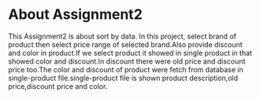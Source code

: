# About Assignment2
This Assignment2 is about sort by data. In this project, select brand of product then select price range of selected brand.Also provide discount and color in product.If we select product it showed in single product in that showed color and discount.In discount there were old price and discount price too.The color and discount of product were fetch from database in single-product file.single-product file is shown product description,old price,discount price and color.
